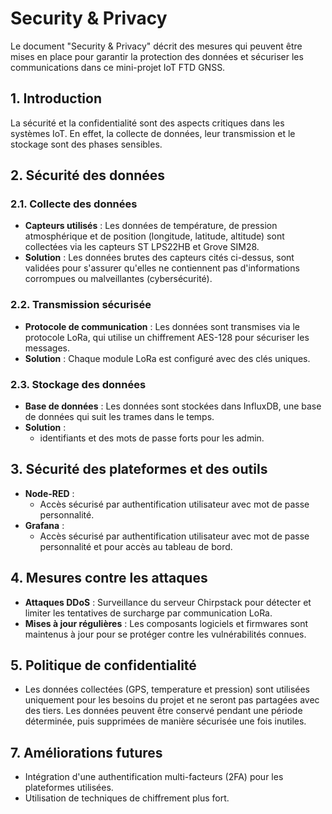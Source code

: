 # Security & Privacy

Le document "Security & Privacy" décrit des mesures qui peuvent être mises en place pour garantir la protection des données et sécuriser les communications dans ce mini-projet IoT FTD GNSS.

## 1. Introduction
La sécurité et la confidentialité sont des aspects critiques dans les systèmes IoT. En effet, la collecte de données, leur transmission et le stockage sont des phases sensibles.

## 2. Sécurité des données

### 2.1. Collecte des données
- **Capteurs utilisés** : Les données de température, de pression atmosphérique et de position (longitude, latitude, altitude) sont collectées via les capteurs ST LPS22HB et Grove SIM28.
- **Solution** : Les données brutes des capteurs cités ci-dessus, sont validées pour s'assurer qu'elles ne contiennent pas d'informations corrompues ou malveillantes (cybersécurité).

### 2.2. Transmission sécurisée
- **Protocole de communication** : Les données sont transmises via le protocole LoRa, qui utilise un chiffrement AES-128 pour sécuriser les messages.
- **Solution** : Chaque module LoRa est configuré avec des clés uniques.

### 2.3. Stockage des données
- **Base de données** : Les données sont stockées dans InfluxDB, une base de données qui suit les trames dans le temps.
- **Solution** :
  - identifiants et des mots de passe forts pour les admin.

## 3. Sécurité des plateformes et des outils
- **Node-RED** :
  - Accès sécurisé par authentification utilisateur avec mot de passe personnalité.
- **Grafana** :
  - Accès sécurisé par authentification utilisateur avec mot de passe personnalité et pour accès au tableau de bord.

## 4. Mesures contre les attaques
- **Attaques DDoS** : Surveillance du serveur Chirpstack pour détecter et limiter les tentatives de surcharge par communication LoRa.
- **Mises à jour régulières** : Les composants logiciels et firmwares sont maintenus à jour pour se protéger contre les vulnérabilités connues.

## 5. Politique de confidentialité
- Les données collectées (GPS, temperature et pression) sont utilisées uniquement pour les besoins du projet et ne seront pas partagées avec des tiers. Les données peuvent être conservé pendant une période déterminée, puis supprimées de manière sécurisée une fois inutiles.

## 7. Améliorations futures
- Intégration d'une authentification multi-facteurs (2FA) pour les plateformes utilisées.
- Utilisation de techniques de chiffrement plus fort.
